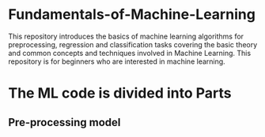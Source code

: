 # Fundamentals-of-Machine-Learning
This  repository introduces the basics of machine learning algorithms for preprocessing, regression and classification tasks covering the basic theory and common concepts and techniques involved in Machine Learning. This repository is for beginners  who are interested in machine learning.

# The ML code is divided into Parts
## Pre-processing model

